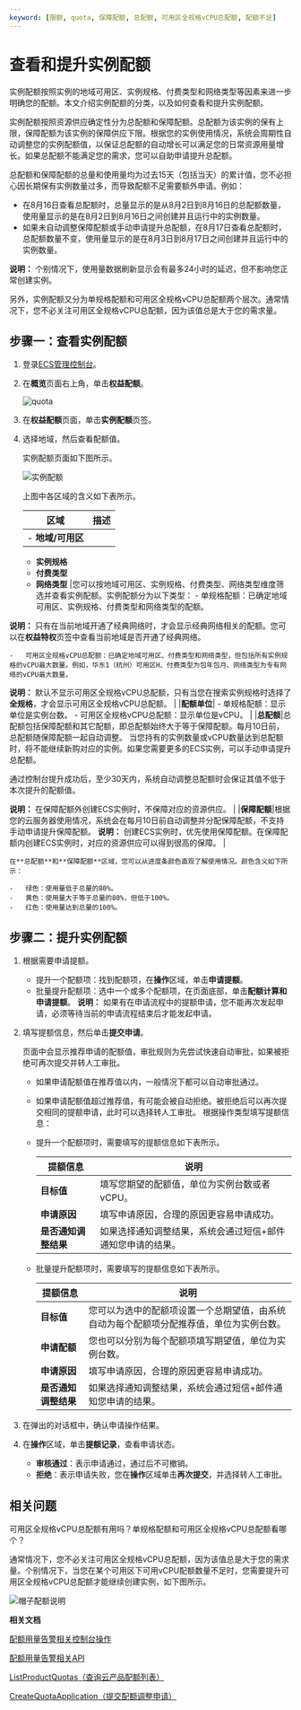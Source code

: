 ```yaml
---
keyword: [限额, quota, 保障配额, 总配额, 可用区全规格vCPU总配额, 配额不足]
---
```


# 查看和提升实例配额

实例配额按照实例的地域可用区、实例规格、付费类型和网络类型等因素来进一步明确您的配额。本文介绍实例配额的分类，以及如何查看和提升实例配额。

实例配额按照资源供应确定性分为总配额和保障配额。总配额为该实例的保有上限，保障配额为该实例的保障供应下限。根据您的实例使用情况，系统会周期性自动调整您的实例配额值，以保证总配额的自动增长可以满足您的日常资源用量增长。如果总配额不能满足您的需求，您可以自助申请提升总配额。

总配额和保障配额的总量和使用量均为过去15天（包括当天）的累计值，您不必担心因长期保有实例数量过多，而导致配额不足需要额外申请。例如：

-   在8月16日查看总配额时，总量显示的是从8月2日到8月16日的总配额数量，使用量显示的是在8月2日到8月16日之间创建并且运行中的实例数量。
-   如果未自动调整保障配额或手动申请提升总配额，在8月17日查看总配额时，总配额数量不变，使用量显示的是在8月3日到8月17日之间创建并且运行中的实例数量。

**说明：** 个别情况下，使用量数据刷新显示会有最多24小时的延迟，但不影响您正常创建实例。

另外，实例配额又分为单规格配额和可用区全规格vCPU总配额两个层次。通常情况下，您不必关注可用区全规格vCPU总配额，因为该值总是大于您的需求量。

## 步骤一：查看实例配额

1.  登录[ECS管理控制台](https://ecs.console.aliyun.com)。

2.  在**概览**页面右上角，单击**权益配额**。

    ![quota](https://static-aliyun-doc.oss-accelerate.aliyuncs.com/assets/img/zh-CN/1672580061/p166801.png)

3.  在**权益配额**页面，单击**实例配额**页签。

4.  选择地域，然后查看配额值。

    实例配额页面如下图所示。

    ![实例配额](https://static-aliyun-doc.oss-accelerate.aliyuncs.com/assets/img/zh-CN/6399865061/p166807.png)

    上图中各区域的含义如下表所示。

    |区域|描述|
    |--|--|
    |    -   **地域/可用区**
    -   **实例规格**
    -   **付费类型**
    -   **网络类型**
|您可以按地域可用区、实例规格、付费类型、网络类型维度筛选并查看实例配额。实例配额分为以下类型：    -   单规格配额：已确定地域可用区、实例规格、付费类型和网络类型的配额。

**说明：** 只有在当前地域开通了经典网络时，才会显示经典网络相关的配额。您可以在**权益特权**页签中查看当前地域是否开通了经典网络。

    -   可用区全规格vCPU总配额：已确定地域可用区、付费类型和网络类型，但包括所有实例规格的vCPU最大数量。例如，华东1（杭州）可用区H、付费类型为包年包月、网络类型为专有网络的vCPU最大数量。

**说明：** 默认不显示可用区全规格vCPU总配额，只有当您在搜索实例规格时选择了**全规格**，才会显示可用区全规格vCPU总配额。 |
    |**配额单位**|    -   单规格配额：显示单位是实例台数。
    -   可用区全规格vCPU总配额：显示单位是vCPU。 |
    |**总配额**|总配额包括保障配额和其它配额，即总配额始终大于等于保障配额。每月10日前，总配额随保障配额一起自动调整。 当您持有的实例数量或vCPU数量达到总配额时，将不能继续新购对应的实例。如果您需要更多的ECS实例，可以手动申请提升总配额。

通过控制台提升成功后，至少30天内，系统自动调整总配额时会保证其值不低于本次提升的配额值。

**说明：** 在保障配额外创建ECS实例时，不保障对应的资源供应。 |
    |**保障配额**|根据您的云服务器使用情况，系统会在每月10日前自动调整并分配保障配额，不支持手动申请提升保障配额。 **说明：** 创建ECS实例时，优先使用保障配额。在保障配额内创建ECS实例时，对应的资源供应可以得到很高的保障。 |

    在**总配额**和**保障配额**区域，您可以从进度条颜色直观了解使用情况。颜色含义如下所示：

    -   绿色：使用量低于总量的80%。
    -   黄色：使用量大于等于总量的80%，但低于100%。
    -   红色：使用量达到总量的100%。

## 步骤二：提升实例配额

1.  根据需要申请提额。

    -   提升一个配额项：找到配额项，在**操作**区域，单击**申请提额**。
    -   批量提升配额项：选中一个或多个配额项，在页面底部，单击**配额计算和申请提额**。
    **说明：** 如果有在申请流程中的提额申请，您不能再次发起申请，必须等待当前的申请流程结束后才能发起申请。

2.  填写提额信息，然后单击**提交申请**。

    页面中会显示推荐申请的配额值，审批规则为先尝试快速自动审批，如果被拒绝可再次提交并转人工审批。

    -   如果申请配额值在推荐值以内，一般情况下都可以自动审批通过。
    -   如果申请配额值超过推荐值，有可能会被自动拒绝。被拒绝后可以再次提交相同的提额申请，此时可以选择转人工审批。
    根据操作类型填写提额信息：

    -   提升一个配额项时，需要填写的提额信息如下表所示。

        |提额信息|说明|
        |----|--|
        |**目标值**|填写您期望的配额值，单位为实例台数或者vCPU。|
        |**申请原因**|填写申请原因，合理的原因更容易申请成功。|
        |**是否通知调整结果**|如果选择通知调整结果，系统会通过短信+邮件通知您申请的结果。|

    -   批量提升配额项时，需要填写的提额信息如下表所示。

        |提额信息|说明|
        |----|--|
        |**目标值**|您可以为选中的配额项设置一个总期望值，由系统自动为每个配额项分配推荐值，单位为实例台数。|
        |**申请配额**|您也可以分别为每个配额项填写期望值，单位为实例台数。|
        |**申请原因**|填写申请原因，合理的原因更容易申请成功。|
        |**是否通知调整结果**|如果选择通知调整结果，系统会通过短信+邮件通知您申请的结果。|

3.  在弹出的对话框中，确认申请操作结果。

4.  在**操作**区域，单击**提额记录**，查看申请状态。

    -   **审核通过**：表示申请通过，通过后不可撤销。
    -   **拒绝**：表示申请失败，您在**操作**区域单击**再次提交**，并选择转人工审批。

## 相关问题

可用区全规格vCPU总配额有用吗？单规格配额和可用区全规格vCPU总配额看哪个？

通常情况下，您不必关注可用区全规格vCPU总配额，因为该值总是大于您的需求量。个别情况下，当您在某个可用区下可用vCPU配额数量不足时，您需要提升可用区全规格vCPU总配额才能继续创建实例，如下图所示。

![帽子配额说明](https://static-aliyun-doc.oss-accelerate.aliyuncs.com/assets/img/zh-CN/2059230061/p95306.png)

**相关文档**  


[配额用量告警相关控制台操作]()

[配额用量告警相关API]()

[ListProductQuotas（查询云产品配额列表）]()

[CreateQuotaApplication（提交配额调整申请）]()

